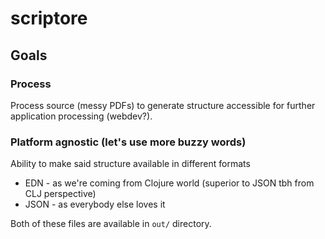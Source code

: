 # scriptore

## Goals

### Process

Process source (messy PDFs) to generate structure accessible
for further application processing (webdev?).

### Platform agnostic (let's use more buzzy words)

Ability to make said structure available in different formats

- EDN - as we're coming from Clojure world (superior to JSON tbh from CLJ perspective)
- JSON - as everybody else loves it

Both of these files are available in `out/` directory.

